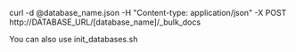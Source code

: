 curl -d @database_name.json -H "Content-type: application/json" -X POST http://DATABASE_URL/[database_name]/_bulk_docs

You can also use init_databases.sh